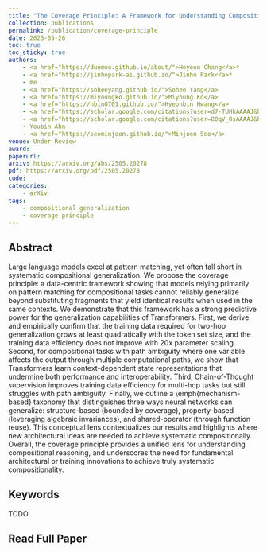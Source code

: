 ```yaml
---
title: "The Coverage Principle: A Framework for Understanding Compositional Generalization"
collection: publications
permalink: /publication/coverage-principle
date: 2025-05-26
toc: true
toc_sticky: true
authors:
    - <a href="https://duemoo.github.io/about/">Hoyeon Chang</a>*
    - <a href="https://jinhopark-ai.github.io/">Jinho Park</a>*
    - me
    - <a href="https://soheeyang.github.io/">Sohee Yang</a>
    - <a href="https://miyoungko.github.io/">Miyoung Ko</a>
    - <a href="https://hbin0701.github.io/">Hyeonbin Hwang</a>
    - <a href="https://scholar.google.com/citations?user=d7-TUHkAAAAJ&hl=en&oi=sra">Seungpil Won</a>
    - <a href="https://scholar.google.com/citations?user=8OqV_8sAAAAJ&hl=en&oi=sra">Dohaeng Lee</a>
    - Youbin Ahn
    - <a href="https://seominjoon.github.io/">Minjoon Seo</a>
venue: Under Review
award: 
paperurl: 
arxiv: https://arxiv.org/abs/2505.20278
pdf: https://arxiv.org/pdf/2505.20278
code:
categories: 
    - arXiv
tags:
    - compositional generalization
    - coverage principle
---
```

<!-- markdownlint-disable MD033 -->

## Abstract

Large language models excel at pattern matching, yet often fall short in systematic compositional generalization. We propose the coverage principle: a data-centric framework showing that models relying primarily on pattern matching for compositional tasks cannot reliably generalize beyond substituting fragments that yield identical results when used in the same contexts. We demonstrate that this framework has a strong predictive power for the generalization capabilities of Transformers. First, we derive and empirically confirm that the training data required for two-hop generalization grows at least quadratically with the token set size, and the training data efficiency does not improve with 20x parameter scaling. Second, for compositional tasks with path ambiguity where one variable affects the output through multiple computational paths, we show that Transformers learn context-dependent state representations that undermine both performance and interoperability. Third, Chain-of-Thought supervision improves training data efficiency for multi-hop tasks but still struggles with path ambiguity. Finally, we outline a \emph{mechanism-based} taxonomy that distinguishes three ways neural networks can generalize: structure-based (bounded by coverage), property-based (leveraging algebraic invariances), and shared-operator (through function reuse). This conceptual lens contextualizes our results and highlights where new architectural ideas are needed to achieve systematic compositionally. Overall, the coverage principle provides a unified lens for understanding compositional reasoning, and underscores the need for fundamental architectural or training innovations to achieve truly systematic compositionality.

## Keywords

TODO

## Read Full Paper

<object data="{{ page.pdf }}" width="960" height="1000" type='application/pdf'></object>
